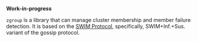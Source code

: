 **Work-in-progress**

`zgroup` is a library that can manage cluster membership and member failure detection. It is based on the [SWIM Protocol](https://www.cs.cornell.edu/projects/Quicksilver/public_pdfs/SWIM.pdf), specifically, SWIM+Inf.+Sus. variant of the gossip protocol.
